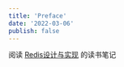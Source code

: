 ```yaml
---
title: 'Preface'
date: '2022-03-06'
publish: false
---
```


阅读 [Redis设计与实现](https://book.douban.com/subject/25900156/) 的读书笔记

